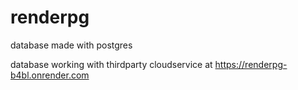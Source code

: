 # renderpg
database made with postgres

database working with thirdparty cloudservice at https://renderpg-b4bl.onrender.com
